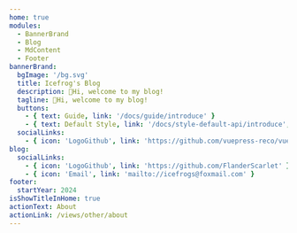 ```yaml
---
home: true
modules:
  - BannerBrand
  - Blog
  - MdContent
  - Footer
bannerBrand:
  bgImage: '/bg.svg'
  title: Icefrog's Blog
  description: 👋Hi, welcome to my blog!
  tagline: 👋Hi, welcome to my blog!
  buttons:
    - { text: Guide, link: '/docs/guide/introduce' }
    - { text: Default Style, link: '/docs/style-default-api/introduce', type: 'plain' }
  socialLinks:
    - { icon: 'LogoGithub', link: 'https://github.com/vuepress-reco/vuepress-theme-reco' }
blog:
  socialLinks:
    - { icon: 'LogoGithub', link: 'https://github.com/FlanderScarlet' }
    - { icon: 'Email', link: 'mailto://icefrogs@foxmail.com' }
footer:
  startYear: 2024
isShowTitleInHome: true
actionText: About
actionLink: /views/other/about
---
```

